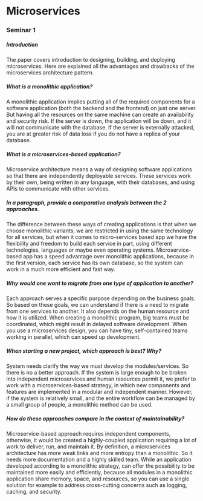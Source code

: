 # Microservices 
### Seminar 1
##### Introduction
The paper covers introduction to designing, building, and deploying microservices. Here are explained all the advantages and drawbacks of the microservices architecture pattern. 
##### What is a monolithic application?
A monolithic application implies putting all of the required components for a software application (both the backend and the frontend) on just one server. But having all the resources on the same machine can create an availability and security risk. If the server is down, the application will be down, and it will not communicate with the database. If the server is externally attacked, you are at greater risk of data loss if you do not have a replica of your database.
##### What is a microservices-based application?
 Microservice architecture means a way of designing software applications so that there are independently deployable services. These services work by their own, being written in any language, with their databases, and using APIs to communicate with other services.
##### In a paragraph, provide a comparative analysis between the 2 approaches.
The difference between these ways of creating applications is that when we choose monolithic variants, we are restricted in using the same technology for all services, but when it comes to micro-services based app we have the flexibility and freedom to build each service in part, using different technologies, languages or maybe even operating systems. Microservice-based app has a speed advantage over monolithic applications, because in the first version, each service has its own database, so the system can work in a much more efficient and fast way.
##### Why would one want to migrate from one type of application to another?
Each approach serves a specific purpose depending on the business goals. So based on these goals, we can understand if there is a need to migrate from one services to another. It also depends on the human resource and how it is utilized. When creating a monolithic program, big teams must be coordinated, which might result in delayed software development. When you use a microservices design, you can have tiny, self-contained teams working in parallel, which can speed up development. 
##### When starting a new project, which approach is best? Why?
System needs clarify the way we must develop the modules/services. So there is no a better approach. If the system is large enough to be broken into independent microservices and human resources permit it, we prefer to work with a microservices-based strategy, in which new components and features are implemented in a modular and independent manner. However, if the system is relatively small, and the entire workflow can be managed by a small group of people, a monolithic method can be used.
##### How do these approaches compare in the context of maintainability?
Microservice-based approach requires independent components, otherwise, it would be created a highly-coupled application requiring a lot of work to deliver, run, and maintain it. By definition, a microservices architecture has more weak links and more entropy than a monolithic. So it needs more documentation and a highly skilled team. While an application developed according to a monolithic strategy, can offer the possibility to be maintained more easily and efficiently, because all modules in a monolithic application share memory, space, and resources, so you can use a single solution for example to address cross-cutting concerns such as logging, caching, and security.
